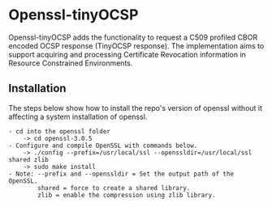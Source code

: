 # Openssl-tinyOCSP

Openssl-tinyOCSP adds the functionality to request a C509 profiled CBOR encoded OCSP response (TinyOCSP response). The implementation aims to support acquiring and processing Certificate Revocation information in Resource Constrained Environments.

## Installation
The steps below show how to install the repo's version of openssl without it affecting a system installation of openssl.

	- cd into the openssl folder
		-> cd openssl-3.0.5
	- Configure and compile OpenSSL with commands below.
		-> ./config --prefix=/usr/local/ssl --openssldir=/usr/local/ssl shared zlib
		-> sudo make install
	- Note: --prefix and --openssldir = Set the output path of the OpenSSL.
			shared = force to create a shared library.
			zlib = enable the compression using zlib library.



